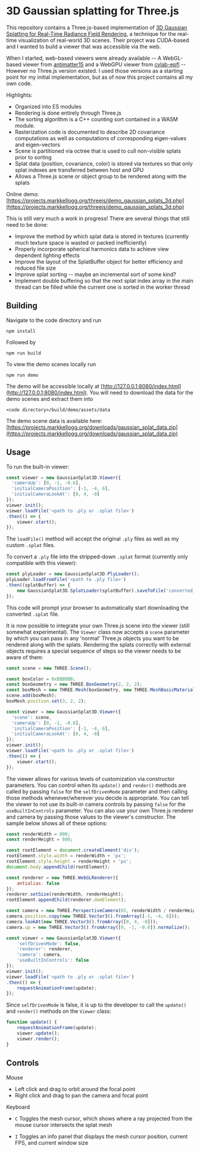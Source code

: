# 3D Gaussian splatting for Three.js

This repository contains a Three.js-based implementation of [3D Gaussian Splatting for Real-Time Radiance Field Rendering](https://repo-sam.inria.fr/fungraph/3d-gaussian-splatting/), a technique for the real-time visualization of real-world 3D scenes. Their project was CUDA-based and I wanted to build a viewer that was accessible via the web.

When I started, web-based viewers were already available -- A WebGL-based viewer from [antimatter15](https://github.com/antimatter15/splat) and a WebGPU viewer from [cvlab-epfl](https://github.com/cvlab-epfl/gaussian-splatting-web) -- However no Three.js version existed. I used those versions as a starting point for my initial implementation, but as of now this project contains all my own code.

Highlights:
 - Organized into ES modules
 - Rendering is done entirely through Three.js
 - The sorting algorithm is a C++ counting sort contained in a WASM module.
 - Rasterization code is documented to describe 2D covariance computations as well as computations of corresponding eigen-values and eigen-vectors
 - Scene is partitioned via octree that is used to cull non-visible splats prior to sorting
 - Splat data (position, covariance, color) is stored via textures so that only splat indexes are transferred between host and GPU
 - Allows a Three.js scene or object group to be rendered along with the splats

Online demo: [https://projects.markkellogg.org/threejs/demo_gaussian_splats_3d.php](https://projects.markkellogg.org/threejs/demo_gaussian_splats_3d.php)

This is still very much a work in progress! There are several things that still need to be done:
  - Improve the method by which splat data is stored in textures (currently much texture space is wasted or packed inefficiently)
  - Properly incorporate spherical harmonics data to achieve view dependent lighting effects
  - Improve the layout of the SplatBuffer object for better efficiency and reduced file size
  - Improve splat sorting -- maybe an incremental sort of some kind?
  - Implement double buffering so that the next splat index array in the main thread can be filled while the current one is sorted in the worker thread

## Building
Navigate to the code directory and run
```
npm install
```
Followed by
```
npm run build
```
To view the demo scenes locally run
```
npm run demo
```
The demo will be accessible locally at [http://127.0.0.1:8080/index.html](http://127.0.0.1:8080/index.html). You will need to download the data for the demo scenes and extract them into 
```
<code directory>/build/demo/assets/data
```
The demo scene data is available here: [https://projects.markkellogg.org/downloads/gaussian_splat_data.zip](https://projects.markkellogg.org/downloads/gaussian_splat_data.zip)

## Usage

To run the built-in viewer:

```javascript
const viewer = new GaussianSplat3D.Viewer({
  'cameraUp': [0, -1, -0.6],
  'initialCameraPosition': [-1, -4, 6],
  'initialCameraLookAt': [0, 4, -0]
});
viewer.init();
viewer.loadFile('<path to .ply or .splat file>')
.then(() => {
    viewer.start();
});
```

The `loadFile()` method will accept the original `.ply` files as well as my custom `.splat` files.

To convert a `.ply` file into the stripped-down `.splat` format (currently only compatible with this viewer):

```javascript
const plyLoader = new GaussianSplat3D.PlyLoader();
plyLoader.loadFromFile('<path to .ply file>')
.then((splatBuffer) => {
    new GaussianSplat3D.SplatLoader(splatBuffer).saveToFile('converted_file.splat');
});
```
This code will prompt your browser to automatically start downloading the converted `.splat` file.

It is now possible to integrate your own Three.js scene into the viewer (still somewhat experimental). The `Viewer` class now accepts a `scene` parameter by which you can pass in any 'normal' Three.js objects you want to be rendered along with the splats. Rendering the splats correctly with external objects requires a special sequence of steps so the viewer needs to be aware of them:
```javascript
const scene = new THREE.Scene();

const boxColor = 0xBBBBBB;
const boxGeometry = new THREE.BoxGeometry(2, 2, 2);
const boxMesh = new THREE.Mesh(boxGeometry, new THREE.MeshBasicMaterial({'color': boxColor}));
scene.add(boxMesh);
boxMesh.position.set(3, 2, 2);

const viewer = new GaussianSplat3D.Viewer({
  'scene': scene,
  'cameraUp': [0, -1, -0.6],
  'initialCameraPosition': [-1, -4, 6],
  'initialCameraLookAt': [0, 4, -0]
});
viewer.init();
viewer.loadFile('<path to .ply or .splat file>')
.then(() => {
    viewer.start();
});
```

The viewer allows for various levels of customization via constructor parameters. You can control when its `update()` and `render()` methods are called by passing `false` for the `selfDrivenMode` parameter and then calling those methods whenever/wherever you decide is appropriate. You can tell the viewer to not use its built-in camera controls by passing `false` for the `useBuiltInControls` parameter. You can also use your own Three.js renderer and camera by passing those values to the viewer's constructor. The sample below shows all of these options:

```javascript
const renderWidth = 800;
const renderHeight = 600;

const rootElement = document.createElement('div');
rootElement.style.width = renderWidth + 'px';
rootElement.style.height = renderHeight + 'px';
document.body.appendChild(rootElement);

const renderer = new THREE.WebGLRenderer({
    antialias: false
});
renderer.setSize(renderWidth, renderHeight);
rootElement.appendChild(renderer.domElement);

const camera = new THREE.PerspectiveCamera(65, renderWidth / renderHeight, 0.1, 500);
camera.position.copy(new THREE.Vector3().fromArray([-1, -4, 6]));
camera.lookAt(new THREE.Vector3().fromArray([0, 4, -0]));
camera.up = new THREE.Vector3().fromArray([0, -1, -0.6]).normalize();

const viewer = new GaussianSplat3D.Viewer({
    'selfDrivenMode': false,
    'renderer': renderer,
    'camera': camera,
    'useBuiltInControls': false
});
viewer.init();
viewer.loadFile('<path to .ply or .splat file>')
.then(() => {
    requestAnimationFrame(update);
});
```
Since `selfDrivenMode` is false, it is up to the developer to call the `update()` and `render()` methods on the `Viewer` class:
```javascript
function update() {
    requestAnimationFrame(update);
    viewer.update();
    viewer.render();
}
```
## Controls
Mouse
- Left click and drag to orbit around the focal point
- Right click and drag to pan the camera and focal point
  
Keyboard
- `C` Toggles the mesh cursor, which shows where a ray projected from the mouse cursor intersects the splat mesh

- `I` Toggles an info panel that displays the mesh cursor position, current FPS, and current window size
